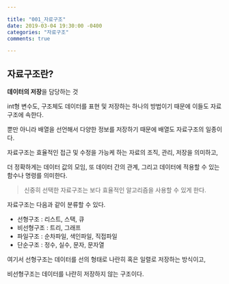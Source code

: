 ```yaml
---

title: "001_자료구조"
date: 2019-03-04 19:30:00 -0400
categories: "자료구조"
comments: true

---
```




## 자료구조란?

**데이터의 저장**을 담당하는 것

int형 변수도, 구조체도 데이터를 표현 및 저장하는 하나의 방법이기 때문에 이들도 자료구조에 속한다.

뿐만 아니라 배열을 선언해서 다양한 정보를 저장하기 때문에 배열도 자료구조의 일종이다.

자료구조는 효율적인 접근 및 수정을 가능케 하는 자료의 조직, 관리, 저장을 의미하고,

더 정확하게는 데이터 값의 모임, 또 데이터 간의 관계, 그리고 데이터에 적용할 수 있는 함수나 명령를 의미한다.

> 신중히 선택한 자료구조는 보다 효율적인 알고리즘을 사용할 수 있게 한다.



자료구조는 다음과 같이 분류할 수 있다.

- 선형구조 : 리스트, 스택, 큐
- 비선형구조 : 트리, 그래프
- 파일구조 : 순차파일, 색인파일, 직접파일
- 단순구조 : 정수, 실수, 문자, 문자열

여기서 선형구조는 데이터를 선의 형태로 나란히 혹은 일렬로 저장하는 방식이고,

비선형구조는 데이터를 나란히 저장하지 않는 구조이다.